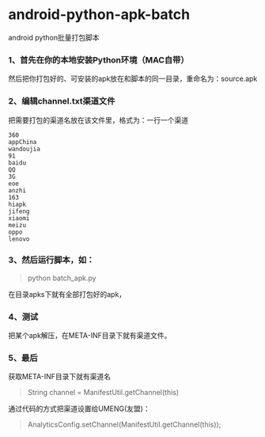# android-python-apk-batch
android python批量打包脚本


### 1、首先在你的本地安装Python环境（MAC自带）

然后把你打包好的、可安装的apk放在和脚本的同一目录，重命名为：source.apk

### 2、编辑channel.txt渠道文件

把需要打包的渠道名放在该文件里，格式为：一行一个渠道

```
360
appChina
wandoujia
91
baidu
QQ
3G
eoe
anzhi
163
hiapk
jifeng
xiaomi
meizu
oppo
lenovo
```

### 3、然后运行脚本，如：

> python batch_apk.py 

在目录apks下就有全部打包好的apk，

### 4、测试
把某个apk解压，在META-INF目录下就有渠道文件。

### 5、最后
获取META-INF目录下就有渠道名
> String channel = ManifestUtil.getChannel(this)

通过代码的方式把渠道设置给UMENG(友盟)：
> AnalyticsConfig.setChannel(ManifestUtil.getChannel(this));


